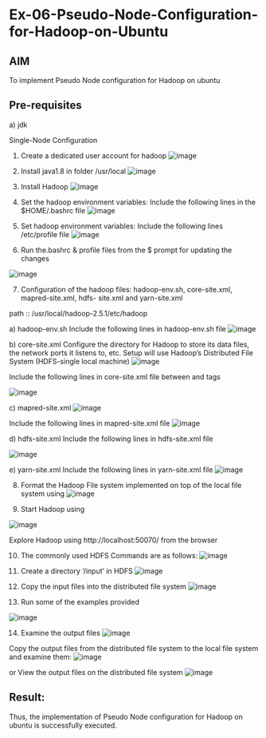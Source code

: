 # Ex-06-Pseudo-Node-Configuration-for-Hadoop-on-Ubuntu

## AIM

To implement Pseudo Node configuration for Hadoop on ubuntu

## Pre-requisites

a) jdk

Single-Node Configuration

1.	Create a dedicated user account for hadoop
![image](https://github.com/Vasanth1234567/Ex-06-Pseudo-Node-Configuration-for-Hadoop-on-Ubuntu/assets/86919099/a6a47b23-faaa-40f1-b1fd-21406ba1fbe7)

2.	Install java1.8 in folder /usr/local
![image](https://github.com/Vasanth1234567/Ex-06-Pseudo-Node-Configuration-for-Hadoop-on-Ubuntu/assets/86919099/443c266d-b411-4731-b36a-d6d1de90f2e6)

3.	Install Hadoop
![image](https://github.com/Vasanth1234567/Ex-06-Pseudo-Node-Configuration-for-Hadoop-on-Ubuntu/assets/86919099/0fa3504e-fa0d-4dba-90c9-2c123410f217)

4.	Set the hadoop environment variables: Include the following lines in the
$HOME/.bashrc file
![image](https://github.com/Vasanth1234567/Ex-06-Pseudo-Node-Configuration-for-Hadoop-on-Ubuntu/assets/86919099/a9db00d1-d337-4442-ae2f-4135fff2dd7b)

 
5.	Set hadoop environment variables: Include the following lines /etc/profile file
![image](https://github.com/Vasanth1234567/Ex-06-Pseudo-Node-Configuration-for-Hadoop-on-Ubuntu/assets/86919099/d509d6b7-917f-4e73-a95f-b391e5c92945)


6.	Run the.bashrc & profile files from the $ prompt for updating the changes


![image](https://github.com/Vasanth1234567/Ex-06-Pseudo-Node-Configuration-for-Hadoop-on-Ubuntu/assets/86919099/593793e4-5507-4818-8578-8de56a0f9047)


7.	Configuration of the hadoop files: hadoop-env.sh, core-site.xml, mapred-site.xml, hdfs- site.xml and yarn-site.xml

path ::	/usr/local/hadoop-2.5.1/etc/hadoop

a)	hadoop-env.sh
Include the following lines in hadoop-env.sh file
![image](https://github.com/Vasanth1234567/Ex-06-Pseudo-Node-Configuration-for-Hadoop-on-Ubuntu/assets/86919099/de77cac4-1574-4b77-bcd1-4241e022097d)


b)	core-site.xml
Configure the directory for Hadoop to store its data files, the network ports it listens to, etc. Setup will use Hadoop’s Distributed File System (HDFS-single local machine)
![image](https://github.com/Vasanth1234567/Ex-06-Pseudo-Node-Configuration-for-Hadoop-on-Ubuntu/assets/86919099/ec762141-7a05-49d8-bee0-1d2e94fa032c)


 
Include the following lines in core-site.xml file between <configuration> and
</configuration> tags

![image](https://github.com/Vasanth1234567/Ex-06-Pseudo-Node-Configuration-for-Hadoop-on-Ubuntu/assets/86919099/8f391342-5cdb-4f6e-8168-c1abed146181)

c)	mapred-site.xml
 ![image](https://github.com/Vasanth1234567/Ex-06-Pseudo-Node-Configuration-for-Hadoop-on-Ubuntu/assets/86919099/05510040-c2fc-4736-b12b-2e984a903746)


Include the following lines in mapred-site.xml file
 ![image](https://github.com/Vasanth1234567/Ex-06-Pseudo-Node-Configuration-for-Hadoop-on-Ubuntu/assets/86919099/39ea3c08-bcdd-418e-96d7-2ee9a8fab932)


d)	hdfs-site.xml
Include the following lines in hdfs-site.xml file

![image](https://github.com/Vasanth1234567/Ex-06-Pseudo-Node-Configuration-for-Hadoop-on-Ubuntu/assets/86919099/6cdab3cb-39f3-4a4c-8999-e4519be0bc71)

e)	yarn-site.xml
Include the following lines in yarn-site.xml file
![image](https://github.com/Vasanth1234567/Ex-06-Pseudo-Node-Configuration-for-Hadoop-on-Ubuntu/assets/86919099/929f611c-4676-469e-8ac1-dd2ec297b4cd)

8.	Format the Hadoop File system implemented on top of the local file system using
![image](https://github.com/Vasanth1234567/Ex-06-Pseudo-Node-Configuration-for-Hadoop-on-Ubuntu/assets/86919099/5fc47ed4-6f76-4d35-831d-ea30eed8bc67)

9.	Start Hadoop using

![image](https://github.com/Vasanth1234567/Ex-06-Pseudo-Node-Configuration-for-Hadoop-on-Ubuntu/assets/86919099/b9ee199f-eecc-40d1-be79-4a4251640f42)

Explore Hadoop using http://localhost:50070/ from the browser	
 
10.	The commonly used HDFS Commands are as follows:
![image](https://github.com/Vasanth1234567/Ex-06-Pseudo-Node-Configuration-for-Hadoop-on-Ubuntu/assets/86919099/7a5f3095-6059-437f-a8fc-9c2534445255)


11.	Create a directory ‘/input’ in HDFS
![image](https://github.com/Vasanth1234567/Ex-06-Pseudo-Node-Configuration-for-Hadoop-on-Ubuntu/assets/86919099/47afa50e-1b00-4eee-b381-7a6ded99fe52)


12.	Copy the input files into the distributed file system
![image](https://github.com/Vasanth1234567/Ex-06-Pseudo-Node-Configuration-for-Hadoop-on-Ubuntu/assets/86919099/7275097c-ab9e-4608-8f7b-1c05528d51ce)

13.	Run some of the examples provided

![image](https://github.com/Vasanth1234567/Ex-06-Pseudo-Node-Configuration-for-Hadoop-on-Ubuntu/assets/86919099/de45c724-946f-424a-8c3d-31490076ed44)

14.	Examine the output files
    ![image](https://github.com/Vasanth1234567/Ex-06-Pseudo-Node-Configuration-for-Hadoop-on-Ubuntu/assets/86919099/1ce8ed28-9167-40d2-a099-d23d8a23009d)

Copy the output files from the distributed file system to the local file system and examine them:
 ![image](https://github.com/Vasanth1234567/Ex-06-Pseudo-Node-Configuration-for-Hadoop-on-Ubuntu/assets/86919099/ef028f34-02dd-4646-a953-c7b1207a0380)

or
View the output files on the distributed file system
![image](https://github.com/Vasanth1234567/Ex-06-Pseudo-Node-Configuration-for-Hadoop-on-Ubuntu/assets/86919099/903c9ccf-877a-4186-b202-f1f09bda39a7)

## Result:
Thus, the implementation of Pseudo Node configuration for Hadoop on ubuntu is successfully executed.
